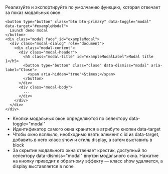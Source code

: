 Реализуйте и экспортируйте по умолчанию функцию, которая отвечает за показ модальных окон:
```
<button type="button" class="btn btn-primary" data-toggle="modal" data-target="#exampleModal">
  Launch demo modal
</button>
<div class="modal fade" id="exampleModal">
  <div class="modal-dialog" role="document">
    <div class="modal-content">
      <div class="modal-header">
        <h5 class="modal-title" id="exampleModalLabel">Modal title 1</h5>
        <button type="button" class="close" data-dismiss="modal" aria-label="Close">
          <span aria-hidden="true">&times;</span>
        </button>
      </div>
      <div class="modal-body">
        ...
      </div>
    </div>
  </div>
</div>
```
- Кнопки модальных окон определяются по селектору data-toggle="modal"
- Идентификатор самого окна хранится в атрибуте кнопки data-target
- Чтобы окно всплыло, необходимо взять элемент с id из data-target, добавить в него класс show и стиль display, а затем выставить в block
- За скрытие модального окна отвечает крестик, доступный по селектору data-dismiss="modal" внутри модального окна. Нажатие на кнопку приводит к обратному эффекту — класс show удаляется, а display выставляется в none
